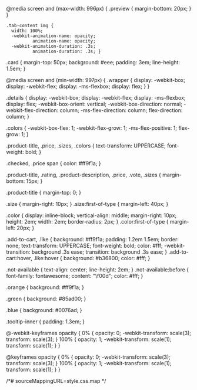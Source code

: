  @media screen and (max-width: 996px) {
      .preview {
        margin-bottom: 20px; } }






 
     
  

    .tab-content img {
      width: 100%;
      -webkit-animation-name: opacity;
              animation-name: opacity;
      -webkit-animation-duration: .3s;
              animation-duration: .3s; }
  
  .card {
    margin-top: 50px;
    background: #eee;
    padding: 3em;
    line-height: 1.5em; }
  
  @media screen and (min-width: 997px) {
    .wrapper {
      display: -webkit-box;
      display: -webkit-flex;
      display: -ms-flexbox;
      display: flex; } }
  
  .details {
    display: -webkit-box;
    display: -webkit-flex;
    display: -ms-flexbox;
    display: flex;
    -webkit-box-orient: vertical;
    -webkit-box-direction: normal;
    -webkit-flex-direction: column;
        -ms-flex-direction: column;
            flex-direction: column; }
  
  .colors {
    -webkit-box-flex: 1;
    -webkit-flex-grow: 1;
        -ms-flex-positive: 1;
            flex-grow: 1; }
  
  .product-title, .price, .sizes, .colors {
    text-transform: UPPERCASE;
    font-weight: bold; }
  
  .checked, .price span {
    color: #ff9f1a; }
  
  .product-title, .rating, .product-description, .price, .vote, .sizes {
    margin-bottom: 15px; }
  
  .product-title {
    margin-top: 0; }
  
  .size {
    margin-right: 10px; }
    .size:first-of-type {
      margin-left: 40px; }
  
  .color {
    display: inline-block;
    vertical-align: middle;
    margin-right: 10px;
    height: 2em;
    width: 2em;
    border-radius: 2px; }
    .color:first-of-type {
      margin-left: 20px; }
  
  .add-to-cart, .like {
    background: #ff9f1a;
    padding: 1.2em 1.5em;
    border: none;
    text-transform: UPPERCASE;
    font-weight: bold;
    color: #fff;
    -webkit-transition: background .3s ease;
            transition: background .3s ease; }
    .add-to-cart:hover, .like:hover {
      background: #b36800;
      color: #fff; }
  
  .not-available {
    text-align: center;
    line-height: 2em; }
    .not-available:before {
      font-family: fontawesome;
      content: "\f00d";
      color: #fff; }
  
  .orange {
    background: #ff9f1a; }
  
  .green {
    background: #85ad00; }
  
  .blue {
    background: #0076ad; }
  
  .tooltip-inner {
    padding: 1.3em; }
  
  @-webkit-keyframes opacity {
    0% {
      opacity: 0;
      -webkit-transform: scale(3);
              transform: scale(3); }
    100% {
      opacity: 1;
      -webkit-transform: scale(1);
              transform: scale(1); } }
  
  @keyframes opacity {
    0% {
      opacity: 0;
      -webkit-transform: scale(3);
              transform: scale(3); }
    100% {
      opacity: 1;
      -webkit-transform: scale(1);
              transform: scale(1); } }
  
  /*# sourceMappingURL=style.css.map */